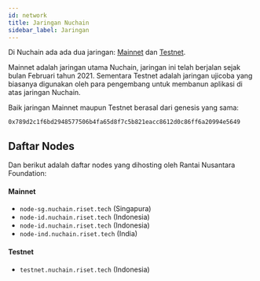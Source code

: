 ```yaml
---
id: network
title: Jaringan Nuchain
sidebar_label: Jaringan
---
```


Di Nuchain ada ada dua jaringan: [Mainnet](../general/glossary.md#mainnet) dan [Testnet](../general/glossary.md#testnet).

Mainnet adalah jaringan utama Nuchain, jaringan ini telah berjalan sejak bulan Februari tahun 2021. Sementara Testnet adalah jaringan ujicoba yang biasanya digunakan oleh para pengembang untuk membanun aplikasi di atas jaringan Nuchain.

Baik jaringan Mainnet maupun Testnet berasal dari genesis yang sama:

```0x789d2c1f6bd2948577506b4fa65d8f7c5b821eacc8612d0c86ff6a20994e5649```

## Daftar Nodes

Dan berikut adalah daftar nodes yang dihosting oleh Rantai Nusantara Foundation:

#### Mainnet

* `node-sg.nuchain.riset.tech` (Singapura)
* `node-id.nuchain.riset.tech` (Indonesia)
* `node-id.nuchain.riset.tech` (Indonesia)
* `node-ind.nuchain.riset.tech` (India)

#### Testnet

* `testnet.nuchain.riset.tech` (Indonesia)
